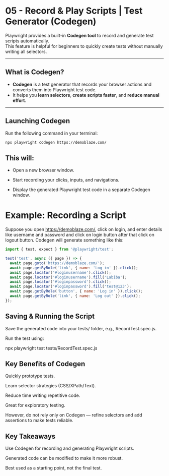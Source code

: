 # 05 - Record & Play Scripts | Test Generator (Codegen)

Playwright provides a built-in **Codegen tool** to record and generate test scripts automatically.  
This feature is helpful for beginners to quickly create tests without manually writing all selectors.

---

##  What is Codegen?

- **Codegen** is a test generator that records your browser actions and converts them into Playwright test code.
- It helps you **learn selectors**, **create scripts faster**, and **reduce manual effort**.

---

##  Launching Codegen

Run the following command in your terminal:

```bash
npx playwright codegen https://demoblaze.com/

```

## This will:

- Open a new browser window.

- Start recording your clicks, inputs, and navigations.

- Display the generated Playwright test code in a separate Codegen window.

# Example: Recording a Script

Suppose you open https://demoblaze.com/, click on login, and enter details like username and password and click on login button after that click on logout button.
Codegen will generate something like this:

```javascript
import { test, expect } from '@playwright/test';

test('test', async ({ page }) => {
  await page.goto('https://demoblaze.com/');
  await page.getByRole('link', { name: 'Log in' }).click();
  await page.locator('#loginusername').click();
  await page.locator('#loginusername').fill('Labiba');
  await page.locator('#loginpassword').click();
  await page.locator('#loginpassword').fill('test@123');
  await page.getByRole('button', { name: 'Log in' }).click();
  await page.getByRole('link', { name: 'Log out' }).click();
});
```

## Saving & Running the Script

Save the generated code into your tests/ folder, e.g., RecordTest.spec.js.

Run the test using:

npx playwright test tests/RecordTest.spec.js

## Key Benefits of Codegen

Quickly prototype tests.

Learn selector strategies (CSS/XPath/Text).

Reduce time writing repetitive code.

Great for exploratory testing.

 However, do not rely only on Codegen — refine selectors and add assertions to make tests reliable.

## Key Takeaways

Use Codegen for recording and generating Playwright scripts.

Generated code can be modified to make it more robust.

Best used as a starting point, not the final test.
